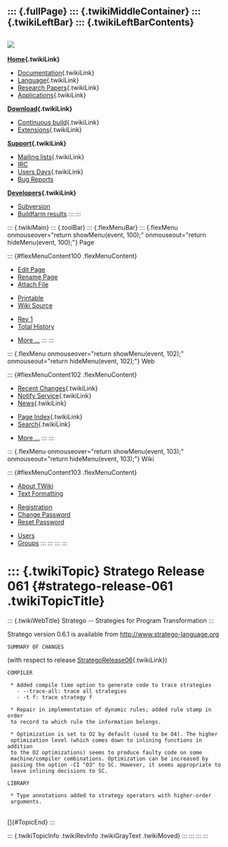 ::: {.fullPage}
::: {.twikiMiddleContainer}
::: {.twikiLeftBar}
::: {.twikiLeftBarContents}
  ----------------------------------------------------------------------------------
  [![](../pub/Stratego/StrategoLogo/StrategoLogoTextlessWhite-100px.png)](WebHome)
  ----------------------------------------------------------------------------------

**[Home](WebHome){.twikiLink}**

-   [Documentation](StrategoDocumentation){.twikiLink}
-   [Language](StrategoLanguage){.twikiLink}
-   [Research Papers](StrategoPublications){.twikiLink}
-   [Applications](StrategoApplication){.twikiLink}

**[Download](StrategoDownload){.twikiLink}**

-   [Continuous build](ContinuousBuild){.twikiLink}
-   [Extensions](AdditionalPackageDownload){.twikiLink}

**[Support](StrategoSupport){.twikiLink}**

-   [Mailing lists](MailingList){.twikiLink}
-   [IRC](irc://irc.freenode.net/#stratego)
-   [Users Days](StrategoUsersDay){.twikiLink}
-   [Bug Reports](http://yellowgrass.org/project/StrategoXT)

**[Developers](StrategoDev){.twikiLink}**

-   [Subversion](https://svn.strategoxt.org/repos/StrategoXT/strategoxt/trunk)
-   [Buildfarm
    results](http://hydra.nixos.org/jobset/strategoxt/strategoxt-release/all)
:::
:::

::: {.twikiMain}
::: {.toolBar}
::: {.flexMenuBar}
::: {.flexMenu onmouseover="return showMenu(event, 100);" onmouseout="return hideMenu(event, 100);"}
Page

::: {#flexMenuContent100 .flexMenuContent}
-   [Edit
    Page](http://www.program-transformation.org/edit/Stratego/StrategoRelease061?t=1536825560)
-   [Rename
    Page](http://www.program-transformation.org/rename/Stratego/StrategoRelease061)
-   [Attach
    File](http://www.program-transformation.org/attach/Stratego/StrategoRelease061)

<!-- -->

-   [Printable](http://www.program-transformation.org/view/Stratego/StrategoRelease061?skin=print.pattern)
-   [Wiki
    Source](http://www.program-transformation.org/view/Stratego/StrategoRelease061?skin=text&raw=on&contenttype=text/plain)

<!-- -->

-   [Rev
    1](http://www.program-transformation.org/view/Stratego/StrategoRelease061?rev=1.1)
-   [Total
    History](http://www.program-transformation.org/rdiff/Stratego/StrategoRelease061)

<!-- -->

-   [More
    \...](http://www.program-transformation.org/oops/Stratego/StrategoRelease061?template=oopsmore&param1=1.1&param2=1.1)
:::
:::

::: {.flexMenu onmouseover="return showMenu(event, 102);" onmouseout="return hideMenu(event, 102);"}
Web

::: {#flexMenuContent102 .flexMenuContent}
-   [Recent Changes](WebChanges){.twikiLink}
-   [Notify Service](WebNotify){.twikiLink}
-   [News](WebNews){.twikiLink}

<!-- -->

-   [Page Index](WebIndex){.twikiLink}
-   [Search](WebSearch){.twikiLink}

<!-- -->

-   [More
    \...](http://www.program-transformation.org/oops/Stratego/StrategoRelease061?template=oopsmore&param1=1.1&param2=1.1)
:::
:::

::: {.flexMenu onmouseover="return showMenu(event, 103);" onmouseout="return hideMenu(event, 103);"}
Wiki

::: {#flexMenuContent103 .flexMenuContent}
-   [About
    TWiki](http://www.program-transformation.org/view/TWiki/WebHome)
-   [Text
    Formatting](http://www.program-transformation.org/view/TWiki/TextFormattingRules)

<!-- -->

-   [Registration](http://www.program-transformation.org/view/TWiki/TWikiRegistration)
-   [Change
    Password](http://www.program-transformation.org/view/TWiki/ChangePassword)
-   [Reset
    Password](http://www.program-transformation.org/view/TWiki/ResetPassword)

<!-- -->

-   [Users](http://www.program-transformation.org/view/Main/TWikiUsers)
-   [Groups](http://www.program-transformation.org/view/Main/TWikiGroups)
:::
:::
:::
:::

::: {.twikiTopic}
Stratego Release 061 {#stratego-release-061 .twikiTopicTitle}
====================

::: {.twikiWebTitle}
Stratego \-- Strategies for Program Transformation
:::

Stratego version 0.6.1 is available from
<http://www.stratego-language.org>

    SUMMARY OF CHANGES

(with respect to release
[StrategoRelease06](StrategoRelease06){.twikiLink})

    COMPILER

     * Added compile time option to generate code to trace strategies
       - --trace-all: trace all strategies
       - -t f: trace strategy f

     * Repair in implementation of dynamic rules; added rule stamp in order
     to record to which rule the information belongs.

     * Optimization is set to O2 by default (used to be O4). The higher
     optimization level (which comes down to inlining functions in addition
     to the O2 optimizations) seems to produce faulty code on some
     machine/compiler combinations. Optimization can be increased by
     passing the option -CI "O3" to SC. However, it seems appropriate to
     leave inlining decisions to SC.
     
    LIBRARY

     * Type annotations added to strategy operators with higher-order
     arguments.

\
[]{#TopicEnd}
:::

::: {.twikiTopicInfo .twikiRevInfo .twikiGrayText .twikiMoved}
:::
:::
:::
:::
